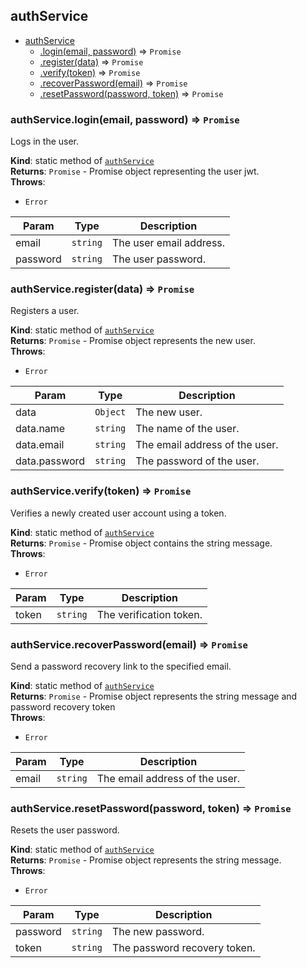<a name="module_authService"></a>

## authService

* [authService](#module_authService)
    * [.login(email, password)](#module_authService.login) ⇒ <code>Promise</code>
    * [.register(data)](#module_authService.register) ⇒ <code>Promise</code>
    * [.verify(token)](#module_authService.verify) ⇒ <code>Promise</code>
    * [.recoverPassword(email)](#module_authService.recoverPassword) ⇒ <code>Promise</code>
    * [.resetPassword(password, token)](#module_authService.resetPassword) ⇒ <code>Promise</code>

<a name="module_authService.login"></a>

### authService.login(email, password) ⇒ <code>Promise</code>
Logs in the user.

**Kind**: static method of [<code>authService</code>](#module_authService)  
**Returns**: <code>Promise</code> - Promise object representing the user jwt.  
**Throws**:

- <code>Error</code> 


| Param | Type | Description |
| --- | --- | --- |
| email | <code>string</code> | The user email address. |
| password | <code>string</code> | The user password. |

<a name="module_authService.register"></a>

### authService.register(data) ⇒ <code>Promise</code>
Registers a user.

**Kind**: static method of [<code>authService</code>](#module_authService)  
**Returns**: <code>Promise</code> - Promise object represents the new user.  
**Throws**:

- <code>Error</code> 


| Param | Type | Description |
| --- | --- | --- |
| data | <code>Object</code> | The new user. |
| data.name | <code>string</code> | The name of the user. |
| data.email | <code>string</code> | The email address of the user. |
| data.password | <code>string</code> | The password of the user. |

<a name="module_authService.verify"></a>

### authService.verify(token) ⇒ <code>Promise</code>
Verifies a newly created user account using a token.

**Kind**: static method of [<code>authService</code>](#module_authService)  
**Returns**: <code>Promise</code> - Promise object contains the string message.  
**Throws**:

- <code>Error</code> 


| Param | Type | Description |
| --- | --- | --- |
| token | <code>string</code> | The verification token. |

<a name="module_authService.recoverPassword"></a>

### authService.recoverPassword(email) ⇒ <code>Promise</code>
Send a password recovery link to the specified email.

**Kind**: static method of [<code>authService</code>](#module_authService)  
**Returns**: <code>Promise</code> - Promise object represents the string message and password recovery token  
**Throws**:

- <code>Error</code> 


| Param | Type | Description |
| --- | --- | --- |
| email | <code>string</code> | The email address of the user. |

<a name="module_authService.resetPassword"></a>

### authService.resetPassword(password, token) ⇒ <code>Promise</code>
Resets the user password.

**Kind**: static method of [<code>authService</code>](#module_authService)  
**Returns**: <code>Promise</code> - Promise object represents the string message.  
**Throws**:

- <code>Error</code> 


| Param | Type | Description |
| --- | --- | --- |
| password | <code>string</code> | The new password. |
| token | <code>string</code> | The password recovery token. |

